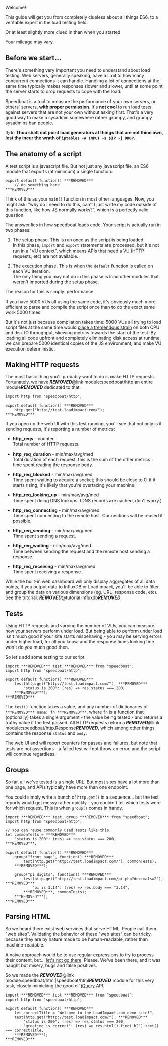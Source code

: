 Welcome!

This guide will get you from completely clueless about all things ES6, to a veritable expert in the load testing field.

Or at least slightly more clued in than when you started.

Your mileage may vary.

Before we start...
------------------

There's something very important you need to understand about load testing. Web servers, generally speaking, have a limit to how many concurrent connections it can handle. Handling a lot of connections at the same time typically makes responses slower and slower, until at some point the server starts to drop requests to cope with the load.

Speedboat is a tool to measure the performance of your own servers, or others' servers, **with proper permission**. It's **not cool** to run load tests against servers that are not your own without asking first. That's a very good way to make a sysadmin somewhere rather grumpy, and grumpy sysadmins ban people.

tl;dr: **Thou shalt not point load generators at things that are not thine own, lest thy incur the wrath of `iptables -A INPUT -s $IP -j DROP`.**

The anatomy of a script
-----------------------

A test script is a javascript file. But not just any javascript file, an ES6 module that exports (at minimum) a single function:

```es6
export default function() ***REMOVED***
    // do something here
***REMOVED***
```

Think of this as your `main()` function in most other languages. Now, you might ask: "why do I need to do this, can't I just write my code outside of this function, like how JS normally works?", which is a perfectly valid question.

The answer lies in how speedboat loads code. Your script is actually run in two phases:

1.  The setup phase. This is run once as the script is being loaded.  
    In this phase, `import` and `export` statements are processed, but it's not run in a "VU context", which means APIs that need a VU (HTTP requests, etc) are not available.

2.  The execution phase. This is when the `default` function is called on each VU iteration.  
    The only thing you may not do in this phase is load other modules that weren't imported during the setup phase.

The reason for this is simply: performance.

If you have 5000 VUs all using the same code, it's obviously much more efficient to parse and compile the script once than to do the exact same work 5000 times.

But it's not just because compilation takes time: 5000 VUs all trying to load script files at the same time would [place a tremendous strain](https://en.wikipedia.org/wiki/Thundering_herd_problem) on both CPU and disk IO throughput, skewing metrics towards the start of the test. By loading all code upfront and completely eliminating disk access at runtime, we can prepare 5000 identical copies of the JS environment, and make VU execution deterministic.

Making HTTP requests
--------------------

The most basic thing you'll probably want to do is make HTTP requests. Fortunately, we have ***REMOVED***@link module:speedboat/http|an entire module***REMOVED*** dedicated to that.

```es6
import http from "speedboat/http";

export default function() ***REMOVED***
    http.get("http://test.loadimpact.com/");
***REMOVED***
```

If you open up the web UI with this test running, you'll see that not only is it sending requests, it's reporting a number of metrics:

* **http_reqs** - counter  
  Total number of HTTP requests.

* **http_req_duration** - min/max/avg/med  
  Total duration of each request, this is the sum of the other metrics + time spent reading the response body.

* **http_req_blocked** - min/max/avg/med  
  Time spent waiting to acquire a socket; this should be close to 0, if it starts rising, it's likely that you're overtaxing your machine.

* **http_req_looking_up** - min/max/avg/med  
  Time spent doing DNS lookups. (DNS records are cached, don't worry.)
  
* **http_req_connecting** - min/max/avg/med  
  Time spent connecting to the remote host. Connections will be reused if possible.
  
* **http_req_sending** - min/max/avg/med  
  Time spent sending a request.
  
* **http_req_waiting** - min/max/avg/med  
  Time between sending the request and the remote host sending a response.
  
* **http_req_receiving** - min/max/avg/med  
  Time spent receiving a response.

While the built-in web dashboard will only display aggregates of all data points, if you output data to InfluxDB or LoadImpact, you'll be able to filter and group the data on various dimensions (eg. URL, response code, etc). See the tutorial: ***REMOVED***@tutorial influxdb***REMOVED***.

Tests
-----

Using HTTP requests and varying the number of VUs, you can measure how your servers perform under load. But being able to perform under load isn't much good if your site starts misbehaving - you may be serving errors under higher load, for all you know, and the response times looking fine won't do you much good then.

So let's add some testing to our script.

```es6
import ***REMOVED*** test ***REMOVED*** from "speedboat";
import http from "speedboat/http";

export default function() ***REMOVED***
    test(http.get("http://test.loadimpact.com/"), ***REMOVED***
        "status is 200": (res) => res.status === 200,
    ***REMOVED***);
***REMOVED***
```

The `test()` function takes a value, and any number of dictionaries of `***REMOVED*** name: fn ***REMOVED***`, where `fn` is a function that (optionally) takes a single argument - the value being tested - and returns a truthy value if the test passed. All HTTP requests return a ***REMOVED***@link module:speedboat/http.Response***REMOVED***, which among other things contains the response `status` and `body`.

The web UI and will report counters for passes and failures, but note that tests are not assertions - a failed test will not throw an error, and the script will continue regardless.

Groups
------

So far, all we've tested is a single URL. But most sites have a lot more than one page, and APIs typically have more than one endpoint.

You could simply write a bunch of `http.get()` in a sequence... but the test reports would get messy rather quickly - you couldn't tell which tests were for which request. This is when `group()` comes in handy.

```es6
import ***REMOVED*** test, group ***REMOVED*** from "speedboat";
import http from "speedboat/http";

// You can reuse commonly used tests like this.
let commonTests = ***REMOVED***
    "status is 200": (res) => res.status === 200,
***REMOVED***;

export default function() ***REMOVED***
    group("front page", function() ***REMOVED***
        test(http.get("http://test.loadimpact.com/"), commonTests);
    ***REMOVED***);
    
    group("pi digits", function() ***REMOVED***
        test(http.get("http://test.loadimpact.com/pi.php?decimals=2"), ***REMOVED***
            "pi is 3.14": (res) => res.body === "3.14",
        ***REMOVED***, commonTests);
    ***REMOVED***);
***REMOVED***
```

Parsing HTML
------------

So we heard there exist web services that serve HTML. People call them "web sites". Validating the behavior of these "web sites" can be tricky, because they are by nature made to be human-readable, rather than machine-readable.

A naive approach would be to use regular expressions to try to process their content, but... [let's not go there](http://stackoverflow.com/a/1732454/386580). Please. We've been there, and it was naught but misery, bugs and false positives.

So we made the ***REMOVED***@link module:speedboat/html|speedboat/html***REMOVED*** module for this very task, closely mimicking the good ol' [jQuery](https://jquery.com/) API.

```es6
import ***REMOVED*** test ***REMOVED*** from "speedboat";
import http from "speedboat/http";

export default function() ***REMOVED***
    let correctTitle = "Welcome to the LoadImpact.com demo site!";
    test(http.get("http://test.loadimpact.com/"), ***REMOVED***
        "status is 200": (res) => res.status === 200,
        "greeting is correct": (res) => res.html().find('h2').text() === correctTitle,
    ***REMOVED***);
***REMOVED***
```
